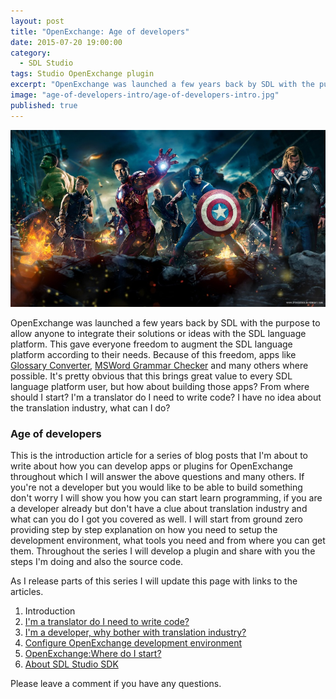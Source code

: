 ```yaml
---
layout: post
title: "OpenExchange: Age of developers"
date: 2015-07-20 19:00:00
category: 
  - SDL Studio
tags: Studio OpenExchange plugin
excerpt: "OpenExchange was launched a few years back by SDL with the purpose to allow anyone to integrate their solutions or ideas with the SDL Language Platform. This gave everyone freedom to augment the SDL platform according to their needs. Because of this freedom, apps like Glossary Converter, MSWord Grammar Checker and many others where possible. It&#x27;s pretty obvious that this brings great value to every SDL language platform user, but how about building those apps? From where should I start? I&#x27;m a translator do I need to program? I have no idea about the translation industry, what can I do?"
image: "age-of-developers-intro/age-of-developers-intro.jpg"
published: true
---
```



<img src="/assets/images/posts/age-of-developers-intro/age-of-developers-intro.jpg" alt="Age Of Developers" title="Age of Developers" class="img-responsive">

<p class="dropcap">OpenExchange was launched a few years back by SDL with the purpose to allow anyone to integrate their solutions or ideas with the SDL language platform. This gave everyone freedom to augment the SDL language platform according to their needs. Because of this freedom, apps like <a href="http://www.translationzone.com/openexchange/app/glossaryconverter-476.html#46146" target="_blank">Glossary Converter</a>, <a href="http://www.translationzone.com/openexchange/app/mswordgrammarcheckerforstudio2015-796.html#85390">MSWord Grammar Checker</a> and many others where possible. It's pretty obvious that this brings great value to every SDL language platform user, but how about building those apps? From where should I start? I'm a translator do I need to write code? I have no idea about the translation industry, what can I do? </p>

### Age of developers ###

This is the introduction article for a series of blog posts that I'm about to write about how you can develop apps or plugins for OpenExchange throughout which I will answer the above questions and many others. If you're not a developer but you would like to be able to build something don't worry I will show you how you can start learn programming, if you are a developer already but don't have a clue about translation industry and what can you do I got you covered as well. I will start from ground zero providing step by step explanation on how you need to setup the development environment, what tools you need and from where you can get them. Throughout the series I will develop a plugin and share with you the steps I'm doing and also the source code.

As I release parts of this series I will update this page with links to the articles.


1. Introduction
2. [I'm a translator do I need to write code?](http://romuluscrisan.com/sdl%20studio/2015/07/20/OpenExchange-age-of-developers-translator-code.html)
3. [I'm a developer, why bother with translation industry?](http://romuluscrisan.com/sdl%20studio/2015/08/05/OpenExchange-age-of-developers-developer-translation-industry.html)
4. [Configure OpenExchange development environment](http://romuluscrisan.com/sdl%20studio/2015/08/25/OpenExchange-age-of-developers-build-environment.html)
5. [OpenExchange:Where do I start?](http://romuluscrisan.com/sdl%20studio/2015/10/09/OpenExchange-age-of-developers-where-do-i-start.html)
6. [About SDL Studio SDK](http://romuluscrisan.com/sdl%20studio/2016/01/31/age-of-developers-about-sdl-studio-sdk.html)

Please leave a comment if you have any questions.
